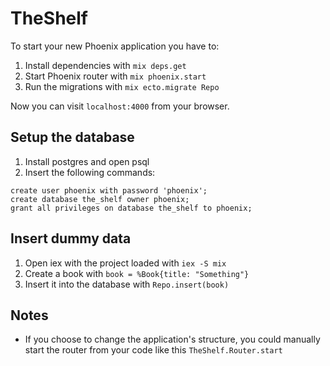 # TheShelf

To start your new Phoenix application you have to:

1. Install dependencies with `mix deps.get`
2. Start Phoenix router with `mix phoenix.start`
3. Run the migrations with `mix ecto.migrate Repo`

Now you can visit `localhost:4000` from your browser.

## Setup the database

1. Install postgres and open psql
2. Insert the following commands:

```
create user phoenix with password 'phoenix';
create database the_shelf owner phoenix;
grant all privileges on database the_shelf to phoenix;
```

## Insert dummy data

1. Open iex with the project loaded with `iex -S mix`
2. Create a book with `book = %Book{title: "Something"}`
3. Insert it into the database with `Repo.insert(book)`

## Notes

* If you choose to change the application's structure, you could manually start the router from your code like this `TheShelf.Router.start`
